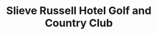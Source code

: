 ---
title: "Slieve Russell Hotel Golf and Country Club"
address: " Slieve Russell Hotel Golf and Country Club, Slieve Russell Hotel, Ballyconnell, Cavan"
tel: "049 952 5090"
county: "Cavan"
category: "Golf"
type: "Content"
lat: "54.104703"
lng: "-7.56752"
---